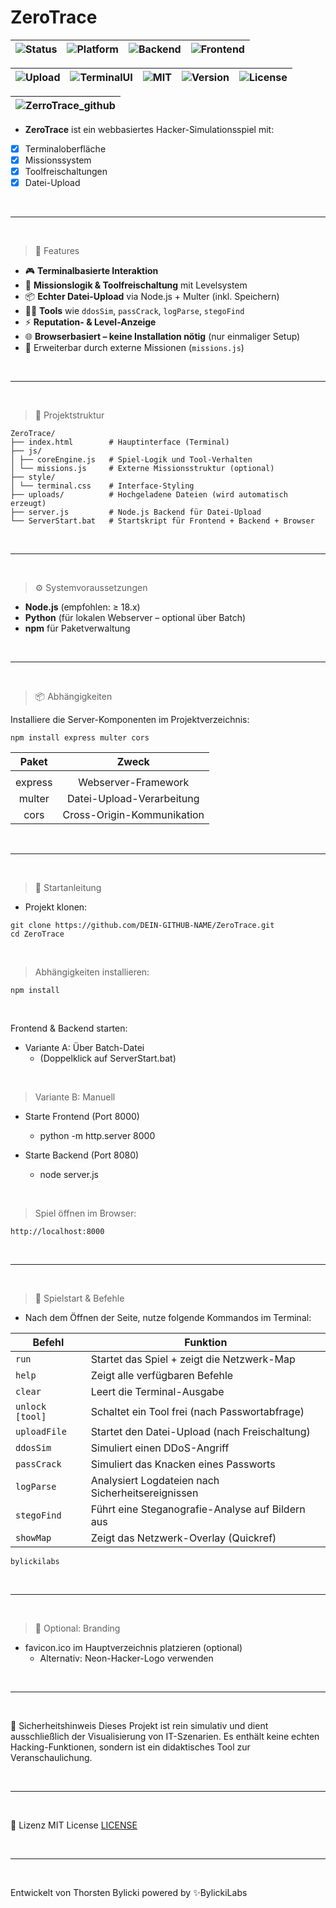 # ZeroTrace

| ![Status](https://img.shields.io/badge/status-stable-brightgreen?style=flat-square) | ![Platform](https://img.shields.io/badge/platform-web--based-lightgrey?style=flat-square) | ![Backend](https://img.shields.io/badge/backend-Node.js-339933?style=flat-square&logo=node.js&logoColor=white) | ![Frontend](https://img.shields.io/badge/frontend-HTML%2FCSS%2FJS-orange?style=flat-square&logo=javascript&logoColor=white) |
|---|---|---|---|

| ![Upload](https://img.shields.io/badge/upload-enabled-blueviolet?style=flat-square) | ![TerminalUI](https://img.shields.io/badge/interface-terminal-11111?style=flat-square) | ![MIT](https://img.shields.io/badge/security-sandboxed-critical?style=flat-square) | ![Version](https://img.shields.io/badge/version-1.0.0-blue?style=flat-square) | ![License](https://img.shields.io/badge/license-MIT-green?style=flat-square) |
|---|---|---|---|---|

|![ZerroTrace_github](https://github.com/user-attachments/assets/72c75c83-86b5-4cde-b91c-2abf64e44e8c)|
|---|

- **ZeroTrace** ist ein webbasiertes Hacker-Simulationsspiel mit:
  
- [x] Terminaloberfläche
- [x] Missionssystem
- [x] Toolfreischaltungen
- [x] Datei-Upload

<br>

---

<br>

> 🔧 Features

- 🎮 **Terminalbasierte Interaktion**
- 🧠 **Missionslogik & Toolfreischaltung** mit Levelsystem
- 📦 **Echter Datei-Upload** via Node.js + Multer (inkl. Speichern)
- 🕵️‍♂️ **Tools** wie `ddosSim`, `passCrack`, `logParse`, `stegoFind`
- ⚡ **Reputation- & Level-Anzeige**
- 🌐 **Browserbasiert – keine Installation nötig** (nur einmaliger Setup)
- 🧩 Erweiterbar durch externe Missionen (`missions.js`)

<br>

---

<br>

> 📁 Projektstruktur

```
ZeroTrace/
├── index.html        # Hauptinterface (Terminal)
├── js/
│ ├── coreEngine.js   # Spiel-Logik und Tool-Verhalten
│ └── missions.js     # Externe Missionsstruktur (optional)
├── style/
│ └── terminal.css    # Interface-Styling
├── uploads/          # Hochgeladene Dateien (wird automatisch erzeugt)
├── server.js         # Node.js Backend für Datei-Upload
└── ServerStart.bat   # Startskript für Frontend + Backend + Browser
```

<br>

---

<br>

> ⚙️ Systemvoraussetzungen

- **Node.js** (empfohlen: ≥ 18.x)
- **Python** (für lokalen Webserver – optional über Batch)
- **npm** für Paketverwaltung

<br>

---

<br>

> 📦 Abhängigkeiten

Installiere die Server-Komponenten im Projektverzeichnis:

```yarn
npm install express multer cors
```

|    Paket   |                    Zweck                     |
|    :---:   |                   :---:                      |
|            |                                              |
|   express  |            Webserver-Framework               |
|    multer  |         Datei-Upload-Verarbeitung            |
|     cors   |         Cross-Origin-Kommunikation           |

<br>

---

<br>

> 🚀 Startanleitung
  - Projekt klonen:

```yarn
git clone https://github.com/DEIN-GITHUB-NAME/ZeroTrace.git
cd ZeroTrace
```

<br>

> Abhängigkeiten installieren:

```yarn
npm install
```

<br>

Frontend & Backend starten:

- Variante A: Über Batch-Datei
  - (Doppelklick auf ServerStart.bat)

<br>

> Variante B: Manuell

- Starte Frontend (Port 8000)
  - python -m http.server 8000

- Starte Backend (Port 8080)
  - node server.js

<br>

> Spiel öffnen im Browser:

```yarn
http://localhost:8000
```

<br>

---

<br>

> 🧪 Spielstart & Befehle
  - Nach dem Öffnen der Seite, nutze folgende Kommandos im Terminal:

| **Befehl**        | **Funktion**                                        |
|-------------------|-----------------------------------------------------|
| `run`             | Startet das Spiel + zeigt die Netzwerk-Map         |
| `help`            | Zeigt alle verfügbaren Befehle                     |
| `clear`           | Leert die Terminal-Ausgabe                         |
| `unlock [tool]`   | Schaltet ein Tool frei (nach Passwortabfrage)      |
| `uploadFile`      | Startet den Datei-Upload (nach Freischaltung)      |
| `ddosSim`         | Simuliert einen DDoS-Angriff                       |
| `passCrack`       | Simuliert das Knacken eines Passworts              |
| `logParse`        | Analysiert Logdateien nach Sicherheitsereignissen  |
| `stegoFind`       | Führt eine Steganografie-Analyse auf Bildern aus   |
| `showMap`         | Zeigt das Netzwerk-Overlay (Quickref)              |

```yarn
bylickilabs
```

<br>

---

<br>

> 🎨 Optional: Branding
  - favicon.ico im Hauptverzeichnis platzieren (optional)
    - Alternativ: Neon-Hacker-Logo verwenden

<br>

---

<br>

🔐 Sicherheitshinweis
Dieses Projekt ist rein simulativ und dient ausschließlich der Visualisierung von IT-Szenarien.
Es enthält keine echten Hacking-Funktionen, sondern ist ein didaktisches Tool zur Veranschaulichung.


<br>

---

<br>

📜 Lizenz
MIT License [LICENSE](LICENSE)

<br>

---

<br>

Entwickelt von Thorsten Bylicki
powered by ✨BylickiLabs
